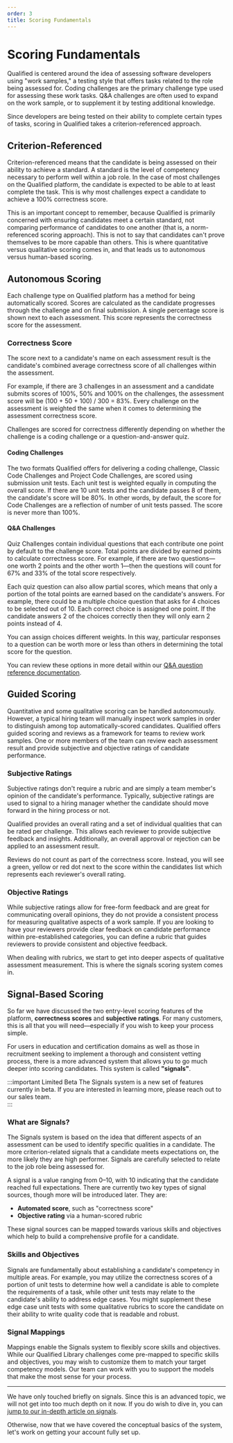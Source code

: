 ```yaml
---
order: 3
title: Scoring Fundamentals
---
```


# Scoring Fundamentals

Qualified is centered around the idea of assessing software developers using "work samples," a testing style that offers tasks related to the role being assessed for. Coding challenges are the primary challenge type used for assessing these work tasks. Q&A challenges are often used to expand on the work sample, or to supplement it by testing additional knowledge. 

Since developers are being tested on their ability to complete certain types of tasks, scoring in Qualified takes a criterion-referenced approach.

## Criterion-Referenced
Criterion-referenced means that the candidate is being assessed on their ability to achieve a standard. A standard is the level of competency necessary to perform well within a job role. In the case of most challenges on the Qualified platform, the candidate is expected to be able to at least complete the task. This is why most challenges expect a candidate to achieve a 100% correctness score. 

This is an important concept to remember, because Qualified is primarily concerned with ensuring candidates meet a certain standard, not comparing performance of candidates to one another (that is, a norm-referenced scoring approach). This is not to say that candidates can't prove themselves to be more capable than others. This is where quantitative versus qualitative scoring comes in, and that leads us to autonomous versus human-based scoring.    

## Autonomous Scoring
Each challenge type on Qualified platform has a method for being automatically scored. Scores are calculated as the candidate progresses through the challenge and on final submission. A single percentage score is shown next to each assessment. This score represents the correctness score for the assessment.  

### Correctness Score
The score next to a candidate's name on each assessment result is the candidate's combined average correctness score of all challenges within the assessment.

For example, if there are 3 challenges in an assessment and a candidate submits scores of 100%, 50% and 100% on the challenges, the assessment score will be (100 + 50 + 100) / 300 = 83%. Every challenge on the assessment is weighted the same when it comes to determining the assessment correctness score.  

Challenges are scored for correctness differently depending on whether the challenge is a coding challenge or a question-and-answer quiz.

#### Coding Challenges
The two formats Qualified offers for delivering a coding challenge, Classic Code Challenges and Project Code Challenges, are scored using submission unit tests. Each unit test is weighted equally in computing the overall score. If there are 10 unit tests and the candidate passes 8 of them, the candidate's score will be 80%. In other words, by default, the score for Code Challenges are a reflection of number of unit tests passed. The score is never more than 100%.  

#### Q&A Challenges
Quiz Challenges contain individual questions that each contribute one point by default to the challenge score. Total points are divided by earned points to calculate correctness score. For example, if there are two questions—one worth 2 points and the other worth 1—then the questions will count for 67% and 33% of the total score respectively.

Each quiz question can also allow partial scores, which means that only a portion of the total points are earned based on the candidate's answers. For example, there could be a multiple choice question that asks for 4 choices to be selected out of 10. Each correct choice is assigned one point. If the candidate answers 2 of the choices correctly then they will only earn 2 points instead of 4.

You can assign choices different weights. In this way, particular responses to a question can be worth more or less than others in determining the total score for the question.

You can review these options in more detail within our [Q&A question reference documentation](/reference/features/challenges/quiz/questions).

## Guided Scoring
Quantitative and some qualitative scoring can be handled autonomously. However, a typical hiring team will manually inspect work samples in order to distinguish among top automatically-scored candidates. Qualified offers guided scoring and reviews as a framework for teams to review work samples. One or more members of the team can review each assessment result and provide subjective and objective ratings of candidate performance.   

### Subjective Ratings
Subjective ratings don't require a rubric and are simply a team member's opinion of the candidate's performance. Typically, subjective ratings are used to signal to a hiring manager whether the candidate should move forward in the hiring process or not.  

Qualified provides an overall rating and a set of individual qualities that can be rated per challenge. This allows each reviewer to provide subjective feedback and insights. Additionally, an overall approval or rejection can be applied to an assessment result.

Reviews do not count as part of the correctness score. Instead, you will see a green, yellow or red dot next to the score within the candidates list which represents each reviewer's overall rating.

### Objective Ratings
While subjective ratings allow for free-form feedback and are great for communicating overall opinions, they do not provide a consistent process for measuring qualitative aspects of a work sample. If you are looking to have your reviewers provide clear feedback on candidate performance within pre-established categories, you can define a rubric that guides reviewers to provide consistent and objective feedback.

When dealing with rubrics, we start to get into deeper aspects of qualitative assessment measurement. This is where the signals scoring system comes in.    

## Signal-Based Scoring
So far we have discussed the two entry-level scoring features of the platform, **correctness scores** and **subjective ratings**. For many customers, this is all that you will need—especially if you wish to keep your process simple. 

For users in education and certification domains as well as those in recruitment seeking to implement a thorough and consistent vetting process, there is a more advanced system that allows you to go much deeper into scoring candidates. This system is called **"signals"**.

:::important Limited Beta
The Signals system is a new set of features currently in beta. If you are interested in learning more, please reach out to our sales team.  
:::

### What are Signals?
The Signals system is based on the idea that different aspects of an assessment can be used to identify specific qualities in a candidate. The more criterion-related signals that a candidate meets expectations on, the more likely they are high performer. Signals are carefully selected to relate to the job role being assessed for.

A signal is a value ranging from 0–10, with 10 indicating that the candidate reached full expectations. There are currently two key types of signal sources, though more will be introduced later. They are:

- **Automated score**, such as "correctness score"
- **Objective rating** via a human-scored rubric

These signal sources can be mapped towards various skills and objectives which help to build a comprehensive profile for a candidate. 

### Skills and Objectives
Signals are fundamentally about establishing a candidate's competency in multiple areas. For example, you may utilize the correctness scores of a portion of unit tests to determine how well a candidate is able to complete the requirements of a task, while other unit tests may relate to the candidate's ability to address edge cases. You might supplement these edge case unit tests with some qualitative rubrics to score the candidate on their ability to write quality code that is readable and robust.

### Signal Mappings
Mappings enable the Signals system to flexibly score skills and objectives. While our Qualified Library challenges come pre-mapped to specific skills and objectives, you may wish to customize them to match your target competency models. Our team can work with you to support the models that make the most sense for your process.  

------

We have only touched briefly on signals. Since this is an advanced topic, we will not get into too much depth on it now. If you do wish to dive in, you can [jump to our in-depth article on signals](/creating-content/scoring/signal-scoring).

Otherwise, now that we have covered the conceptual basics of the system, let's work on getting your account fully set up.
       
